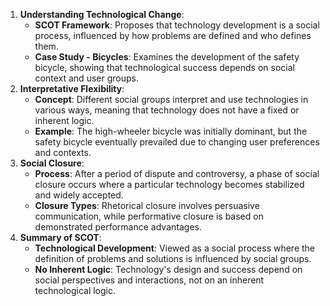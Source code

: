 1. **Understanding Technological Change**:
    - **SCOT Framework**: Proposes that technology development is a social process, influenced by how problems are defined and who defines them.
    - **Case Study - Bicycles**: Examines the development of the safety bicycle, showing that technological success depends on social context and user groups.
2. **Interpretative Flexibility**:
    - **Concept**: Different social groups interpret and use technologies in various ways, meaning that technology does not have a fixed or inherent logic.
    - **Example**: The high-wheeler bicycle was initially dominant, but the safety bicycle eventually prevailed due to changing user preferences and contexts.
3. **Social Closure**:
    - **Process**: After a period of dispute and controversy, a phase of social closure occurs where a particular technology becomes stabilized and widely accepted.
    - **Closure Types**: Rhetorical closure involves persuasive communication, while performative closure is based on demonstrated performance advantages.
4. **Summary of SCOT**:
    - **Technological Development**: Viewed as a social process where the definition of problems and solutions is influenced by social groups.
    - **No Inherent Logic**: Technology's design and success depend on social perspectives and interactions, not on an inherent technological logic.
